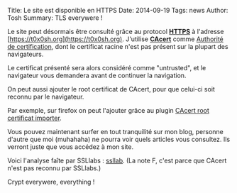 Title: Le site est disponible en HTTPS
Date: 2014-09-19
Tags: news
Author: Tosh
Summary: TLS everywere !


Le site peut désormais être consulté grâce au protocol **[HTTPS](http://fr.wikipedia.org/wiki/HyperText_Transfer_Protocol_Secure)** à l'adresse [https://t0x0sh.org](https://t0x0sh.org). J'utilise **[CAcert](https://www.cacert.org/)** comme [Authorité de certification](http://fr.wikipedia.org/wiki/Autorit%C3%A9_de_certification), dont le certificat racine n'est pas présent sur la plupart des navigateurs.

Le certificat présenté sera alors considéré comme "untrusted", et le navigateur vous demandera avant de continuer la navigation.

On peut aussi ajouter le root certificat de CAcert, pour que celui-ci soit reconnu par le navigateur.

Par exemple, sur firefox on peut l'ajouter grâce au plugin [CAcert root certificat importer](https://addons.mozilla.org/fr/firefox/addon/cacert-root-certificate/).

Vous pouvez maintenant surfer en tout tranquilité sur mon blog, personne d'autre que moi (muhahaha) ne pourra voir quels articles vous consultez. Ils verront juste que vous accédez à mon site. 

Voici l'analyse faîte par SSLlabs : [ssllab](https://www.ssllabs.com/ssltest/analyze.html?d=t0x0sh.org). (La note F, c'est parce que CAcert n'est pas reconnu par SSLlabs.)

Crypt everywere, everything !